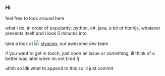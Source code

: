 ### Hi

feel free to look around here

what i do, in order of popularity:
python, c#, java, a bit of html/js, whatever presents itself and i look 5 minutes into

take a look at ![](https://styxcon.com/resources/media/styxcon-logo-blackbg.png) [styxcon](https://styxcon.com), our awesome dev team

if you want to get in touch, just open an issue or something, ill think of a better way later when im not tired /j

uhhh so idk what to append to this so ill just commit
